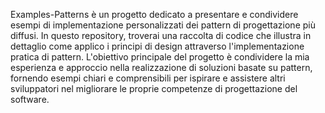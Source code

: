 Examples-Patterns è un progetto dedicato a presentare e condividere esempi di implementazione personalizzati dei pattern di progettazione più diffusi. 
In questo repository, troverai una raccolta di codice che illustra in dettaglio come applico i principi di design attraverso l'implementazione pratica di pattern.
L'obiettivo principale del progetto è condividere la mia esperienza e approccio nella realizzazione di soluzioni basate su pattern, fornendo esempi chiari e comprensibili per ispirare e assistere altri sviluppatori nel migliorare le proprie competenze di progettazione del software.